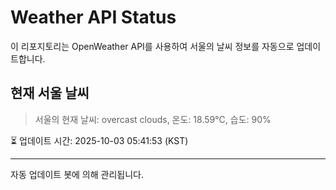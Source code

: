 
# Weather API Status

이 리포지토리는 OpenWeather API를 사용하여 서울의 날씨 정보를 자동으로 업데이트합니다.

## 현재 서울 날씨
> 서울의 현재 날씨: overcast clouds, 온도: 18.59°C, 습도: 90%

⏳ 업데이트 시간: 2025-10-03 05:41:53 (KST)

---
자동 업데이트 봇에 의해 관리됩니다.
